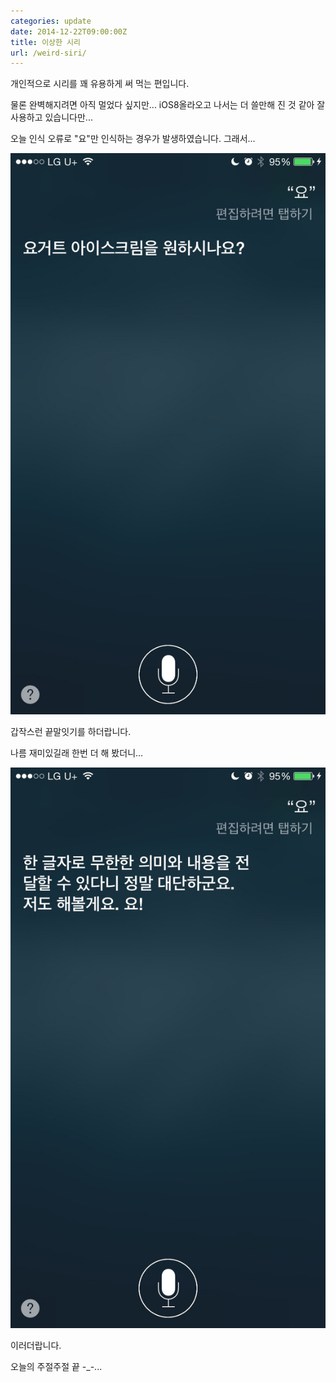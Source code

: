 ```yaml
---
categories: update
date: 2014-12-22T09:00:00Z
title: 이상한 시리
url: /weird-siri/
---
```


개인적으로 시리를 꽤 유용하게 써 먹는 편입니다.

물론 완벽해지려면 아직 멀었다 싶지만... iOS8올라오고 나서는 더 쓸만해 진 것 같아 잘 사용하고 있습니다만...

오늘 인식 오류로 "요"만 인식하는 경우가 발생하였습니다. 그래서...

<img src="/images/4yTJ3NOdx.jpg" alt="niceb5y blog">

갑작스런 끝말잇기를 하더랍니다.

나름 재미있길래 한번 더 해 봤더니...

<img src="/images/V1gpJnNOdg.jpg" alt="niceb5y blog">

이러더랍니다.

오늘의 주절주절 끝 -_-...
